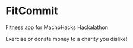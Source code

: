 <h1>FitCommit</h1>

Fitness app for MachoHacks Hackalathon 

Exercise or donate money to a charity you dislike! 
